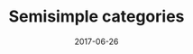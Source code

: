 ---
title: "Semisimple categories"
collection: papers
permalink: /papers/2017-06-26-Semisimple-categories
date: 2017-06-26
venue: 'Unpublished expository paper'
authors_short: '!!me!!'
authors_long: '!!me!!'
citation: 'James Bailie (2017). “Semisimple Categories”. url: <a href="https://jameshbailie.github.io/files/papers/2017-06-26-Semisimple-categories.pdf" target="_blank">jameshbailie.github.io/files/papers/2017-06-26-Semisimple-categories.pdf</a>'
bibtex_url: 'true'
paper_url: 'true'
unpublished: 'true'
---